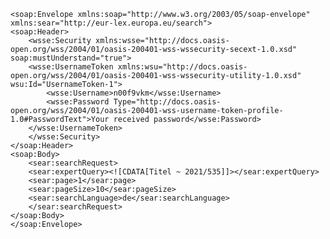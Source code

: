     <soap:Envelope xmlns:soap="http://www.w3.org/2003/05/soap-envelope" xmlns:sear="http://eur-lex.europa.eu/search">
    <soap:Header>
        <wsse:Security xmlns:wsse="http://docs.oasis-open.org/wss/2004/01/oasis-200401-wss-wssecurity-secext-1.0.xsd" soap:mustUnderstand="true">
        <wsse:UsernameToken xmlns:wsu="http://docs.oasis-open.org/wss/2004/01/oasis-200401-wss-wssecurity-utility-1.0.xsd" wsu:Id="UsernameToken-1">
            <wsse:Username>n00f9vkm</wsse:Username>
            <wsse:Password Type="http://docs.oasis-open.org/wss/2004/01/oasis-200401-wss-username-token-profile-1.0#PasswordText">Your received password</wsse:Password>
        </wsse:UsernameToken>
        </wsse:Security>
    </soap:Header>
    <soap:Body>
        <sear:searchRequest>
        <sear:expertQuery><![CDATA[Titel ~ 2021/535]]></sear:expertQuery>
        <sear:page>1</sear:page>
        <sear:pageSize>10</sear:pageSize>
        <sear:searchLanguage>de</sear:searchLanguage>
        </sear:searchRequest>
    </soap:Body>
    </soap:Envelope>
